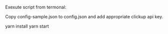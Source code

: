 Exexute script from termonal:

Copy config-sample.json to config.json and add appropriate clickup api key.

yarn install
yarn start
